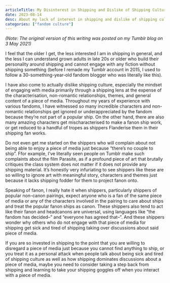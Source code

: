 ```yaml
---
articleTitle: My Disinterest in Shipping and Dislike of Shipping Culture
date: 2023-08-14
desc: About my lack of interest in shipping and dislike of shipping culture in fandom, and why.
categories: ["fandom culture"]
---
```


<p class="center-text"><i>(Note: The original version of this writing was posted on my Tumblr blog on 3 May 2021)</i></p>

I feel that the older I get, the less interested I am in shipping in general, and the less I can understand grown adults in late 20s or older who build their personality around shipping and cannot engage with any fiction without shipping something (before I remade my Tumblr account in 2015, I used to follow a 30-something-year-old fandom blogger who was literally like this).

I have also come to actually dislike shipping culture, especially the mindset of engaging with media primarily through a shipping lens at the expense of the characterisation, non-romantic relationships, themes, and general content of a piece of media. Throughout my years of experience with various fandoms, I have witnessed so many incredible characters and non-romantic relationships get ignored or underappreciated by the fandom because they’re not part of a popular ship. On the other hand, there are also many amazing characters get mischaracterised to make a fanon ship work, or get reduced to a handful of tropes as shippers Flanderise them in their shipping fan works.

Do not even get me started on the shippers who will complain about not being able to enjoy a piece of media just because “there’s no couple to ship”. Ffor example, I’ve literally seen people on Tumblr make such complaints about the film Parasite, as if a profound piece of art that brutally critiques the class system does not matter if it does not provide any shipping material. It’s honestly very infuriating to see shippers like these are so willing to ignore art with meaningful story, characters and themes just because it lacks shipping fodder for them to project fanon onto.

Speaking of fanon, I really hate it when shippers, particularly shippers of popular non-canon pairings, expect anyone who is a fan of the same piece of media or any of the characters involved in the pairing to care about ships and treat the popular fanon ships as canon. These shippers also tend to act like their fanon and headcanons are universal, using languages like “the fandom has decided–” and “everyone has agreed that–”. And these shippers wonder why others who do not engage with that piece of media for shipping get sick and tired of shipping taking over discussions about said piece of media.

If you are so invested in shipping to the point that you are willing to disregard a piece of media just because you cannot find anything to ship, or you treat it as a personal attack when people talk about being sick and tired of shipping culture as well as how shipping dominates discussions about a piece of media, maybe you need to consider taking a step back from shipping and learning to take your shipping goggles off when you interact with a piece of media.